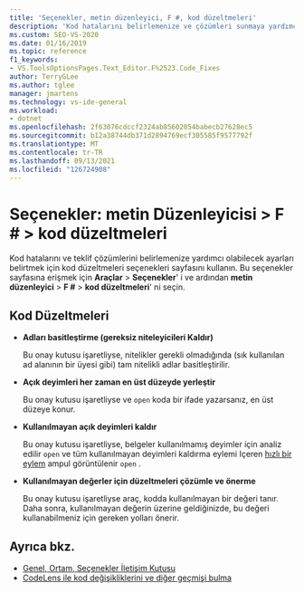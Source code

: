 ```yaml
---
title: 'Seçenekler, metin düzenleyici, F #, kod düzeltmeleri'
description: 'Kod hatalarını belirlemenize ve çözümleri sunmaya yardımcı olabilecek ayarları belirtmek için F # bölümündeki kod düzeltmeleri sayfasını nasıl kullanacağınızı öğrenin.'
ms.custom: SEO-VS-2020
ms.date: 01/16/2019
ms.topic: reference
f1_keywords:
- VS.ToolsOptionsPages.Text_Editor.F%2523.Code_Fixes
author: TerryGLee
ms.author: tglee
manager: jmartens
ms.technology: vs-ide-general
ms.workload:
- dotnet
ms.openlocfilehash: 2f63076cdccf2324ab85602054babecb27628ec5
ms.sourcegitcommit: b12a38744db371d2894769ecf305585f9577792f
ms.translationtype: MT
ms.contentlocale: tr-TR
ms.lasthandoff: 09/13/2021
ms.locfileid: "126724908"
---
```

# <a name="options-text-editor--f--code-fixes"></a>Seçenekler: metin Düzenleyicisi > F # > kod düzeltmeleri

Kod hatalarını ve teklif çözümlerini belirlemenize yardımcı olabilecek ayarları belirtmek için kod düzeltmeleri seçenekleri sayfasını kullanın. Bu seçenekler sayfasına erişmek için **Araçlar**  >  **Seçenekler**' i ve ardından **metin düzenleyici**  >  **F #**  >  **kod düzeltmeleri**' ni seçin.

## <a name="code-fixes"></a>Kod Düzeltmeleri

- **Adları basitleştirme (gereksiz niteleyicileri Kaldır)**

  Bu onay kutusu işaretliyse, nitelikler gerekli olmadığında (sık kullanılan ad alanının bir üyesi gibi) tam nitelikli adlar basitleştirilir.

- **Açık deyimleri her zaman en üst düzeyde yerleştir**

  Bu onay kutusu işaretliyse ve `open` koda bir ifade yazarsanız, en üst düzeye konur.

- **Kullanılmayan açık deyimleri kaldır**

  Bu onay kutusu işaretliyse, belgeler kullanılmamış deyimler için analiz edilir `open` ve tüm kullanılmayan deyimleri kaldırma eylemi Içeren [hızlı bir eylem](../quick-actions.md) ampul görüntülenir `open` .

- **Kullanılmayan değerler için düzeltmeleri çözümle ve önerme**

  Bu onay kutusu işaretliyse araç, kodda kullanılmayan bir değeri tanır. Daha sonra, kullanılmayan değerin üzerine geldiğinizde, bu değeri kullanabilmeniz için gereken yolları önerir.

## <a name="see-also"></a>Ayrıca bkz.

- [Genel, Ortam, Seçenekler İletişim Kutusu](../../ide/reference/general-environment-options-dialog-box.md)
- [CodeLens ile kod değişikliklerini ve diğer geçmişi bulma](../../ide/find-code-changes-and-other-history-with-codelens.md)

